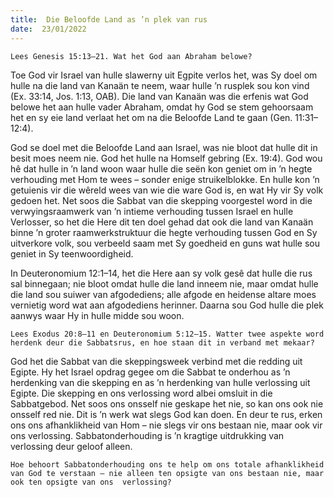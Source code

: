 ```yaml
---
title:  Die Beloofde Land as ’n plek van rus
date:  23/01/2022
---
```


`Lees Genesis 15:13–21. Wat het God aan Abraham belowe?`

Toe God vir Israel van hulle slawerny uit Egpite verlos het, was Sy doel om hulle na die land van Kanaän te neem, waar hulle ’n rusplek sou  kon vind (Ex. 33:14, Jos. 1:13, OAB). Die land van Kanaän was die erfenis wat God belowe het aan hulle vader Abraham, omdat hy God se stem gehoorsaam het en sy eie land verlaat het om na die Beloofde Land te gaan (Gen. 11:31–12:4).

God se doel met die Beloofde Land aan Israel, was nie bloot dat hulle dit in besit moes neem nie.  God het hulle na Homself gebring (Ex. 19:4). God wou hê dat hulle in ’n land woon waar hulle die seën kon geniet om in ’n hegte verhouding met Hom te wees – sonder enige struikelblokke.  En hulle kon ’n getuienis vir die wêreld wees van wie die ware God is, en wat Hy vir Sy volk gedoen het. Net soos die Sabbat van die skepping voorgestel word in die verwyingsraamwerk van ’n intieme verhouding tussen Israel en hulle Verlosser, so het die Here dit ten doel gehad dat ook die land van Kanaän binne ’n groter  raamwerkstruktuur die hegte verhouding tussen God en Sy uitverkore volk, sou verbeeld saam met Sy goedheid en guns wat hulle sou geniet in Sy teenwoordigheid.

In Deuteronomium 12:1–14, het die Here aan sy volk gesê dat hulle die rus sal binnegaan; nie bloot omdat hulle die land inneem nie, maar omdat hulle die land sou suiwer van afgodediens; alle afgode en heidense altare moes vernietig word wat aan afgodediens herinner. Daarna sou God hulle die plek aanwys waar Hy in hulle midde sou woon.

`Lees Exodus 20:8–11 en Deuteronomium 5:12–15. Watter twee aspekte word herdenk deur die Sabbatsrus, en hoe staan dit in verband met mekaar?`

God het die Sabbat van die skeppingsweek verbind met die redding uit Egipte.  Hy het Israel opdrag gegee om die Sabbat te onderhou as ’n herdenking van die skepping en as ’n herdenking van hulle verlossing uit Egipte. Die skepping en ons verlossing word albei omsluit in die Sabbatgebod. Net soos ons onsself nie geskape het nie, so kan ons ook nie onsself red nie. Dit is ’n werk wat slegs God kan doen. En deur te rus, erken ons ons afhanklikheid van Hom – nie slegs vir ons bestaan nie, maar ook vir ons verlossing. Sabbatonderhouding is ’n kragtige uitdrukking van verlossing deur geloof alleen.

`Hoe behoort Sabbatonderhouding ons te help om ons totale afhanklikheid van God te verstaan – nie alleen ten opsigte van ons bestaan nie, maar ook ten opsigte van ons  verlossing?`